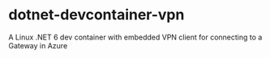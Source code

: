 # dotnet-devcontainer-vpn
A Linux .NET 6 dev container with embedded VPN client for connecting to a Gateway in Azure
